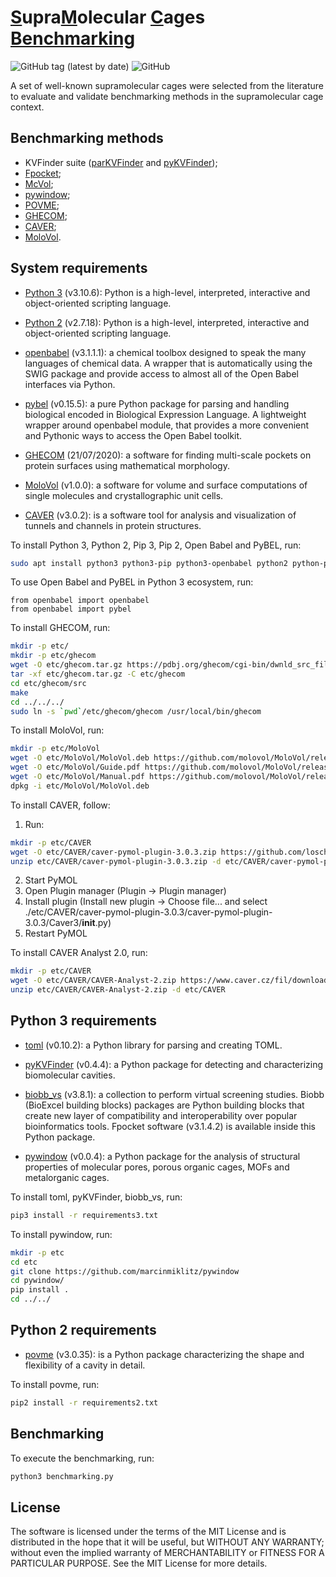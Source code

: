 # <ins>S</ins>upra<ins>M</ins>olecular <ins>C</ins>ages <ins>Benchmarking</ins>

![GitHub tag (latest by date)](https://img.shields.io/github/v/tag/LBC-LNBio/SMC-Benchmarking) 
![GitHub](https://img.shields.io/github/license/LBC-LNBio/SMC-Benchmarking)

A set of well-known supramolecular cages were selected from the literature to evaluate and validate benchmarking methods in the supramolecular cage context.

## Benchmarking methods

- KVFinder suite ([parKVFinder](https://doi.org/10.1016/j.softx.2020.100606) and [pyKVFinder](https://doi.org/10.1186/s12859-021-04519-4));
- [Fpocket](https://doi.org/10.1186/1471-2105-10-168);
- [McVol](https://doi.org/10.1007/s00894-009-0541-y);
- [pywindow](https://doi.org/10.1021/acs.jcim.8b00490);
- [POVME](https://doi.org/10.1021/acs.jctc.7b00500);
- [GHECOM](https://doi.org/10.1002/prot.22639);
- [CAVER](https://doi.org/10.1093/bioinformatics/bty386);
- [MoloVol](https://doi.org/10.1107/S1600576722004988).

## System requirements

- [Python 3](https://www.python.org) (v3.10.6): Python is a high-level, interpreted, interactive and object-oriented scripting language. 

- [Python 2](https://www.python.org) (v2.7.18): Python is a high-level, interpreted, interactive and object-oriented scripting language. 

- [openbabel](https://pypi.org/project/openbabel/) (v3.1.1.1): a chemical toolbox designed to speak the many languages of chemical data. A wrapper that is automatically using the SWIG package and provide access to almost all of the Open Babel interfaces via Python.

- [pybel](https://pypi.org/project/pybel/) (v0.15.5): a pure Python package for parsing and handling biological encoded in Biological Expression Language. A lightweight wrapper around openbabel module, that provides a more convenient and Pythonic ways to access the Open Babel toolkit.

- [GHECOM](https://pdbj.org/ghecom/) (21/07/2020): a software for finding multi-scale pockets on protein surfaces using mathematical morphology.

- [MoloVol](https://github.com/molovol/MoloVol) (v1.0.0): a software for volume and surface computations of single molecules and crystallographic unit cells.

- [CAVER](https://www.caver.cz) (v3.0.2): is a software tool for analysis and visualization of tunnels and channels in protein structures.

To install Python 3, Python 2, Pip 3, Pip 2, Open Babel and PyBEL, run:

```bash
sudo apt install python3 python3-pip python3-openbabel python2 python-pip
```

To use Open Babel and PyBEL in Python 3 ecosystem, run:

```python3
from openbabel import openbabel
from openbabel import pybel
```

To install GHECOM, run:

```bash
mkdir -p etc/
mkdir -p etc/ghecom
wget -O etc/ghecom.tar.gz https://pdbj.org/ghecom/cgi-bin/dwnld_src_file.cgi?filename=ghecom-src-20211201.tar.gz
tar -xf etc/ghecom.tar.gz -C etc/ghecom
cd etc/ghecom/src
make
cd ../../../
sudo ln -s `pwd`/etc/ghecom/ghecom /usr/local/bin/ghecom
```

To install MoloVol, run:

```bash
mkdir -p etc/MoloVol
wget -O etc/MoloVol/MoloVol.deb https://github.com/molovol/MoloVol/releases/download/v1.0.0/MoloVol_debian_x84-64_v1.0.deb
wget -O etc/MoloVol/Guide.pdf https://github.com/molovol/MoloVol/releases/download/v1.0.0/MoloVol_Quick_Start_Guide_v1.0.pdf
wget -O etc/MoloVol/Manual.pdf https://github.com/molovol/MoloVol/releases/download/v1.0.0/MoloVol_User_Manual_v1.0.pdf
dpkg -i etc/MoloVol/MoloVol.deb
```

To install CAVER, follow:

1. Run:

```bash
mkdir -p etc/CAVER
wget -O etc/CAVER/caver-pymol-plugin-3.0.3.zip https://github.com/loschmidt/caver-pymol-plugin/archive/v3.0.3.zip
unzip etc/CAVER/caver-pymol-plugin-3.0.3.zip -d etc/CAVER/caver-pymol-plugin-3.0.3
```

2. Start PyMOL
3. Open Plugin manager (Plugin -> Plugin manager)
4. Install plugin (Install new plugin -> Choose file... and select ./etc/CAVER/caver-pymol-plugin-3.0.3/caver-pymol-plugin-3.0.3/Caver3/__init__.py)
5. Restart PyMOL

To install CAVER Analyst 2.0, run:

```bash
mkdir -p etc/CAVER
wget -O etc/CAVER/CAVER-Analyst-2.zip https://www.caver.cz/fil/download/caver_analyst/caver_analyst2_beta2.zip
unzip etc/CAVER/CAVER-Analyst-2.zip -d etc/CAVER
```


## Python 3 requirements

- [toml](https://pypi.org/project/toml) (v0.10.2): a Python library for parsing and creating TOML.

- [pyKVFinder](https://pypi.org/project/pyKVFinder) (v0.4.4): a Python package for detecting and characterizing biomolecular cavities.

- [biobb_vs](https://pypi.org/project/biobb_vs) (v3.8.1): a collection to perform virtual screening studies. Biobb (BioExcel building blocks) packages are Python building blocks that create new layer of compatibility and interoperability over popular bioinformatics tools. Fpocket software (v3.1.4.2) is available inside this Python package.

- [pywindow](https://github.com/marcinmiklitz/pywindow) (v0.0.4): a Python package for the analysis of structural properties of molecular pores, porous organic cages, MOFs and metalorganic cages.

To install toml, pyKVFinder, biobb_vs, run:

```bash
pip3 install -r requirements3.txt
```

To install pywindow, run:

```bash
mkdir -p etc
cd etc
git clone https://github.com/marcinmiklitz/pywindow
cd pywindow/
pip install .
cd ../../
```
## Python 2 requirements

- [povme](https://pypi.org/project/povme/) (v3.0.35): is a Python package characterizing the shape and flexibility of a cavity in detail.

To install povme, run:

```bash
pip2 install -r requirements2.txt
```

## Benchmarking

To execute the benchmarking, run:

```bash
python3 benchmarking.py
```

## License

The software is licensed under the terms of the MIT License and is distributed in the hope that it will be useful, but WITHOUT ANY WARRANTY; without even the implied warranty of MERCHANTABILITY or FITNESS FOR A PARTICULAR PURPOSE. See the MIT License for more details.

